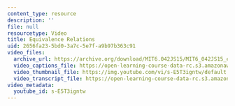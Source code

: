 ```yaml
---
content_type: resource
description: ''
file: null
resourcetype: Video
title: Equivalence Relations
uid: 2656fa23-5bd0-3a7c-5e7f-a9b97b363c91
video_files:
  archive_url: https://archive.org/download/MIT6.042JS15/MIT6_042JS15_equivalence_ipod.mp4
  video_captions_file: https://open-learning-course-data-rc.s3.amazonaws.com/6-042j-mathematics-for-computer-science-spring-2015/62fd7e6df2cc533d911956cd10675e2a_s-E5T3igntw.vtt
  video_thumbnail_file: https://img.youtube.com/vi/s-E5T3igntw/default.jpg
  video_transcript_file: https://open-learning-course-data-rc.s3.amazonaws.com/6-042j-mathematics-for-computer-science-spring-2015/d2abbb08dddee6fd4e07057e21946e40_s-E5T3igntw.pdf
video_metadata:
  youtube_id: s-E5T3igntw
---
```

